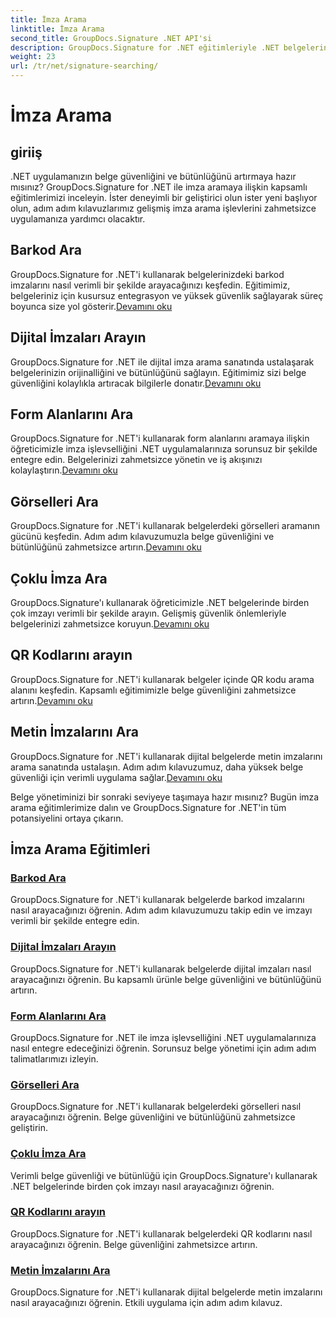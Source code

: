 ```yaml
---
title: İmza Arama
linktitle: İmza Arama
second_title: GroupDocs.Signature .NET API'si
description: GroupDocs.Signature for .NET eğitimleriyle .NET belgelerinde imza aramayı öğrenin. Barkod, dijital, resim, metin ve QR kodu aramalarıyla güvenliği artırın.
weight: 23
url: /tr/net/signature-searching/
---
```


# İmza Arama

## giriiş

.NET uygulamanızın belge güvenliğini ve bütünlüğünü artırmaya hazır mısınız? GroupDocs.Signature for .NET ile imza aramaya ilişkin kapsamlı eğitimlerimizi inceleyin. İster deneyimli bir geliştirici olun ister yeni başlıyor olun, adım adım kılavuzlarımız gelişmiş imza arama işlevlerini zahmetsizce uygulamanıza yardımcı olacaktır.

## Barkod Ara
 GroupDocs.Signature for .NET'i kullanarak belgelerinizdeki barkod imzalarını nasıl verimli bir şekilde arayacağınızı keşfedin. Eğitimimiz, belgeleriniz için kusursuz entegrasyon ve yüksek güvenlik sağlayarak süreç boyunca size yol gösterir.[Devamını oku](./search-for-barcode/)

## Dijital İmzaları Arayın
 GroupDocs.Signature for .NET ile dijital imza arama sanatında ustalaşarak belgelerinizin orijinalliğini ve bütünlüğünü sağlayın. Eğitimimiz sizi belge güvenliğini kolaylıkla artıracak bilgilerle donatır.[Devamını oku](./search-for-digital-signatures/)

## Form Alanlarını Ara
GroupDocs.Signature for .NET'i kullanarak form alanlarını aramaya ilişkin öğreticimizle imza işlevselliğini .NET uygulamalarınıza sorunsuz bir şekilde entegre edin. Belgelerinizi zahmetsizce yönetin ve iş akışınızı kolaylaştırın.[Devamını oku](./search-for-form-fields/)

## Görselleri Ara
 GroupDocs.Signature for .NET'i kullanarak belgelerdeki görselleri aramanın gücünü keşfedin. Adım adım kılavuzumuzla belge güvenliğini ve bütünlüğünü zahmetsizce artırın.[Devamını oku](./search-for-images/)

## Çoklu İmza Ara
 GroupDocs.Signature'ı kullanarak öğreticimizle .NET belgelerinde birden çok imzayı verimli bir şekilde arayın. Gelişmiş güvenlik önlemleriyle belgelerinizi zahmetsizce koruyun.[Devamını oku](./search-for-multiple-signatures/)

## QR Kodlarını arayın
 GroupDocs.Signature for .NET'i kullanarak belgeler içinde QR kodu arama alanını keşfedin. Kapsamlı eğitimimizle belge güvenliğini zahmetsizce artırın.[Devamını oku](./search-for-qr-codes/)

## Metin İmzalarını Ara
GroupDocs.Signature for .NET'i kullanarak dijital belgelerde metin imzalarını arama sanatında ustalaşın. Adım adım kılavuzumuz, daha yüksek belge güvenliği için verimli uygulama sağlar.[Devamını oku](./search-for-text-signatures/)

Belge yönetiminizi bir sonraki seviyeye taşımaya hazır mısınız? Bugün imza arama eğitimlerimize dalın ve GroupDocs.Signature for .NET'in tüm potansiyelini ortaya çıkarın.

## İmza Arama Eğitimleri
### [Barkod Ara](./search-for-barcode/)
GroupDocs.Signature for .NET'i kullanarak belgelerde barkod imzalarını nasıl arayacağınızı öğrenin. Adım adım kılavuzumuzu takip edin ve imzayı verimli bir şekilde entegre edin.
### [Dijital İmzaları Arayın](./search-for-digital-signatures/)
GroupDocs.Signature for .NET'i kullanarak belgelerde dijital imzaları nasıl arayacağınızı öğrenin. Bu kapsamlı ürünle belge güvenliğini ve bütünlüğünü artırın.
### [Form Alanlarını Ara](./search-for-form-fields/)
GroupDocs.Signature for .NET ile imza işlevselliğini .NET uygulamalarınıza nasıl entegre edeceğinizi öğrenin. Sorunsuz belge yönetimi için adım adım talimatlarımızı izleyin.
### [Görselleri Ara](./search-for-images/)
GroupDocs.Signature for .NET'i kullanarak belgelerdeki görselleri nasıl arayacağınızı öğrenin. Belge güvenliğini ve bütünlüğünü zahmetsizce geliştirin.
### [Çoklu İmza Ara](./search-for-multiple-signatures/)
Verimli belge güvenliği ve bütünlüğü için GroupDocs.Signature'ı kullanarak .NET belgelerinde birden çok imzayı nasıl arayacağınızı öğrenin.
### [QR Kodlarını arayın](./search-for-qr-codes/)
GroupDocs.Signature for .NET'i kullanarak belgelerdeki QR kodlarını nasıl arayacağınızı öğrenin. Belge güvenliğini zahmetsizce artırın.
### [Metin İmzalarını Ara](./search-for-text-signatures/)
GroupDocs.Signature for .NET'i kullanarak dijital belgelerde metin imzalarını nasıl arayacağınızı öğrenin. Etkili uygulama için adım adım kılavuz.